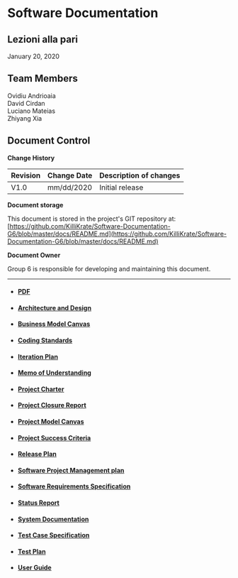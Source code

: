 # Software Documentation

## Lezioni alla pari
January 20, 2020

## Team Members
Ovidiu Andrioaia  
David Cirdan  
Luciano Mateias  
Zhiyang Xia


## Document Control
**Change History**

| Revision | Change Date | Description of changes |
| -------- | ----------- | ---------------------- |
| V1.0     | mm/dd/2020  | Initial release        |

**Document storage**

This document is stored in the project's GIT repository at:
[https://github.com/KilliKrate/Software-Documentation-G6/blob/master/docs/README.md](https://github.com/KilliKrate/Software-Documentation-G6/blob/master/docs/README.md)
 
**Document Owner**

Group 6 is responsible for developing and maintaining this document.

-----------------------------------------------------

- #### [PDF](PDF/)
- #### [Architecture and Design](Architecture%20and%20Design/)
- #### [Business Model Canvas](Business%20Model%20Canvas/)
- #### [Coding Standards](Coding%20Standards/)
- #### [Iteration Plan](Iteration%20Plan/)
- #### [Memo of Understanding](Memo%20of%20Understanding/)
- #### [Project Charter](Project%20Charter/)
- #### [Project Closure Report](Project%20Closure%20Report/)
- #### [Project Model Canvas](Project%20Model%20Canvas/)
- #### [Project Success Criteria](Project%20Success%20Criteria/)
- #### [Release Plan](Release%20Plan/)
- #### [Software Project Management plan](Software%20Project%20Management%20Plan/)
- #### [Software Requirements Specification](Software%20Requirements%20Specification/)
- #### [Status Report](Status%20Report/)
- #### [System Documentation](System%20Documentation/ )
- #### [Test Case Specification](Test%20Case%20Specification/)
- #### [Test Plan](Test%20Plan/)
- #### [User Guide](User%20Guide/)
